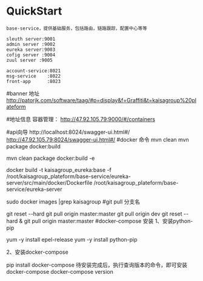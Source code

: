 # QuickStart
	base-service，提供基础服务，包括路由，链路跟踪，配置中心等等
	
	sleuth server:9001
	admin server :9002
	eureka server:9003
	cofig server :9004
	zuul server :9005
	
	account-service:8021
	msg-service    :8022
	front-app      :8023

#banner 地址
  http://patorjk.com/software/taag/#p=display&f=Graffiti&t=kaisagroup%20plateform

  
#地址信息
  容器管理：
  http://47.92.105.79:9000/#/containers
  
#api向导
	http://localhost:8024/swagger-ui.html#/
	http://47.92.105.79:8024/swagger-ui.html#/
#docker 命令
  mvn clean
  mvn package docker:build
  
  mvn clean package docker:build -e
  
  docker build -t kaisagroup_eureka:base -f /root/kaisagroup_plateform/base-service/eureka-server/src/main/docker/Dockerfile /root/kaisagroup_plateform/base-service/eureka-server

sudo docker images |grep kaisagroup
#git pull 分支名
 
 git reset --hard
 git pull origin master:master
  git pull origin dev
  git reset --hard &  git pull origin master:master
#docker-compose 安装
1、安装python-pip
 
 yum -y install epel-release
 yum -y install python-pip
 
 2、安装docker-compose
 
 pip install docker-compose
 待安装完成后，执行查询版本的命令，即可安装docker-compose
 docker-compose version